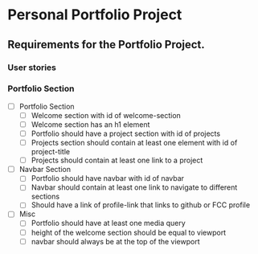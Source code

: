 # Personal Portfolio Project

## Requirements for the Portfolio Project.


### User stories 

### Portfolio Section

- [ ] Portfolio Section
    - [ ] Welcome section with id of welcome-section
    - [ ] Welcome section has an h1 element
    - [ ] Portfolio should have a project section with id of projects
    - [ ] Projects section should contain at least one element with id of project-title
    - [ ] Projects should contain at least one link to a project

- [ ] Navbar Section
    - [ ] Portfolio should have navbar with id of navbar
    - [ ] Navbar should contain at least one link to navigate to different sections
    - [ ] Should have a link of profile-link that links to github or FCC profile

- [ ] Misc
    - [ ] Portfolio should have at least one media query
    - [ ] height of the welcome section should be equal to viewport
    - [ ] navbar should always be at the top of the viewport
